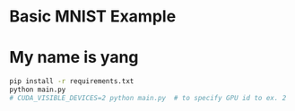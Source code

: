 # Basic MNIST Example
# My name is yang
```bash
pip install -r requirements.txt
python main.py
# CUDA_VISIBLE_DEVICES=2 python main.py  # to specify GPU id to ex. 2
```
